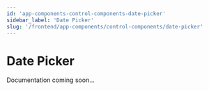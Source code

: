 ```yaml
---
id: 'app-components-control-components-date-picker'
sidebar_label: 'Date Picker'
slug: '/frontend/app-components/control-components/date-picker'
---
```


# Date Picker

Documentation coming soon...